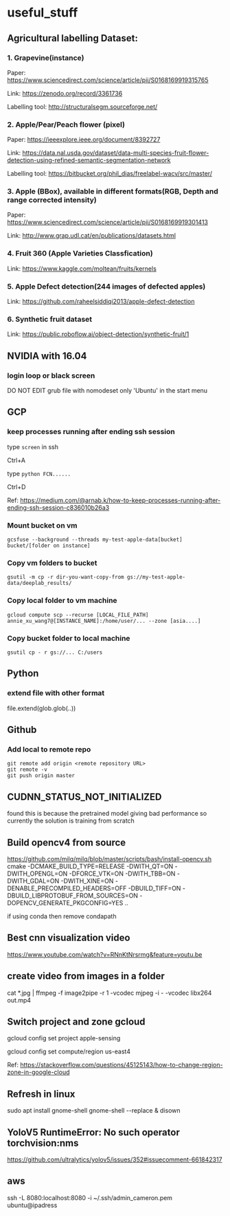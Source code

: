 # useful_stuff

## Agricultural labelling Dataset:

### 1. Grapevine(instance)

Paper: https://www.sciencedirect.com/science/article/pii/S0168169919315765

Link: https://zenodo.org/record/3361736

Labelling tool: http://structuralsegm.sourceforge.net/

### 2. Apple/Pear/Peach flower (pixel)

Paper: https://ieeexplore.ieee.org/document/8392727

Link: https://data.nal.usda.gov/dataset/data-multi-species-fruit-flower-detection-using-refined-semantic-segmentation-network

Labelling tool: https://bitbucket.org/phil_dias/freelabel-wacv/src/master/

### 3. Apple (BBox), available in different formats(RGB, Depth and range corrected intensity)

Paper: https://www.sciencedirect.com/science/article/pii/S0168169919301413

Link: http://www.grap.udl.cat/en/publications/datasets.html
### 4. Fruit 360 (Apple Varieties Classfication)

Link: https://www.kaggle.com/moltean/fruits/kernels

### 5. Apple Defect detection(244 images of defected apples)

Link: https://github.com/raheelsiddiqi2013/apple-defect-detection

### 6. Synthetic fruit dataset

Link: https://public.roboflow.ai/object-detection/synthetic-fruit/1

## NVIDIA with 16.04
### login loop or black screen

DO NOT EDIT grub file with nomodeset only 'Ubuntu' in the start menu

## GCP
### keep processes running after ending ssh session 

type ```screen``` in ssh

Ctrl+A

type ```python FCN......```

Ctrl+D

Ref: https://medium.com/@arnab.k/how-to-keep-processes-running-after-ending-ssh-session-c836010b26a3

### Mount bucket on vm
```
gcsfuse --background --threads my-test-apple-data[bucket] bucket/[folder on instance]
```

### Copy vm folders to bucket
```
gsutil -m cp -r dir-you-want-copy-from gs://my-test-apple-data/deeplab_results/
```

### Copy local folder to vm machine

```
gcloud compute scp --recurse [LOCAL_FILE_PATH] annie_xu_wang7@[INSTANCE_NAME]:/home/user/... --zone [asia....]
```

### Copy bucket folder to local machine
```
gsutil cp - r gs://... C:/users
```

## Python
### extend file with other format
file.extend(glob.glob(..))


## Github
### Add local to remote repo
```
git remote add origin <remote repository URL>
git remote -v
git push origin master
```
## CUDNN_STATUS_NOT_INITIALIZED

found this is because the pretrained model giving bad performance so currently the solution is training from scratch

## Build opencv4 from source

https://github.com/milq/milq/blob/master/scripts/bash/install-opencv.sh
cmake -DCMAKE_BUILD_TYPE=RELEASE  -DWITH_QT=ON -DWITH_OPENGL=ON -DFORCE_VTK=ON -DWITH_TBB=ON -DWITH_GDAL=ON -DWITH_XINE=ON -DENABLE_PRECOMPILED_HEADERS=OFF -DBUILD_TIFF=ON -DBUILD_LIBPROTOBUF_FROM_SOURCES=ON -DOPENCV_GENERATE_PKGCONFIG=YES ..

if using conda then remove condapath

## Best cnn visualization video

https://www.youtube.com/watch?v=RNnKtNrsrmg&feature=youtu.be

## create video from images in a folder

cat *.jpg | ffmpeg -f image2pipe -r 1 -vcodec mjpeg -i - -vcodec libx264 out.mp4

## Switch project and zone gcloud 

gcloud config set project apple-sensing

gcloud config set compute/region us-east4

Ref: https://stackoverflow.com/questions/45125143/how-to-change-region-zone-in-google-cloud

## Refresh in linux

sudo apt install gnome-shell
gnome-shell --replace & disown

## YoloV5 RuntimeError: No such operator torchvision:nms
https://github.com/ultralytics/yolov5/issues/352#issuecomment-661842317

## aws
ssh -L 8080:localhost:8080 -i ~/.ssh/admin_cameron.pem ubuntu@ipadress
